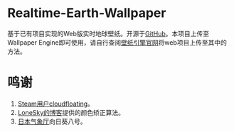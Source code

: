 # Realtime-Earth-Wallpaper
 基于已有项目实现的Web版实时地球壁纸。开源于[GitHub](https://github.com/KaleidScoper/Realtime-Earth-Wallpaper)。本项目上传至Wallpaper Engine即可使用，请自行查阅[壁纸引擎官网](https://docs.wallpaperengine.io/en/web/overview.html)将web项目上传至其中的方法。

# 鸣谢
 1. [Steam用户cloudfloating](https://steamcommunity.com/id/cloudfloating/)。
 2. [LoneSky的博客](https://loneskyimages.blogspot.com/2017/05/himawari-8-color-correction.html)提供的颜色矫正算法。
 3. [日本气象厅](https://himawari8.nict.go.jp/zh/himawari8-image.htm)向日葵八号。
